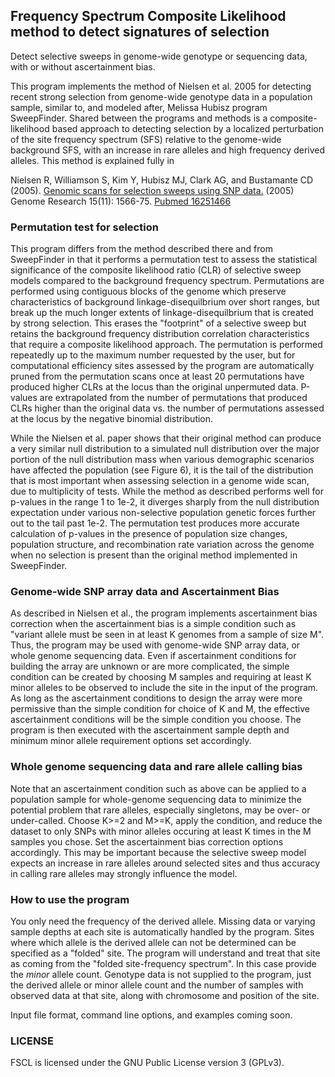 ## Frequency Spectrum Composite Likelihood method to detect signatures of selection

Detect selective sweeps in genome-wide genotype or sequencing data, with or without ascertainment bias. 

This program implements the method of Nielsen et al. 2005 for detecting recent strong selection from genome-wide genotype data in a population sample, similar to, and modeled after, Melissa Hubisz program SweepFinder. Shared between the programs and methods is a composite-likelihood based approach to detecting selection by a localized perturbation of the site frequency spectrum (SFS) relative to the genome-wide background SFS, with an increase in rare alleles and high frequency derived alleles. This method is explained fully in

Nielsen R, Williamson S, Kim Y, Hubisz MJ, Clark AG, and Bustamante CD (2005). [Genomic scans for selection sweeps using SNP data.](http://genome.cshlp.org/content/15/11/1566.long) (2005) Genome Research 15(11): 1566-75. [Pubmed 16251466](https://www.ncbi.nlm.nih.gov/pubmed/16251466)

### Permutation test for selection

This program differs from the method described there and from SweepFinder in that it performs a permutation test to assess the statistical significance of the composite likelihood ratio (CLR) of selective sweep models compared to the background frequency spectrum. Permutations are performed using contiguous blocks of the genome which preserve characteristics of background linkage-disequilbrium over short ranges, but break up the much longer extents of linkage-disequilbrium that is created by strong selection. This erases the "footprint" of a selective sweep but retains the background frequency distribution correlation characteristics that require a composite likelihood approach. The permutation is performed repeatedly up to the maximum number requested by the user, but for computational efficiency sites assessed by the program are automatically pruned from the permutation scans once at least 20 permutations have produced higher CLRs at the locus than the original unpermuted data. P-values are extrapolated from the number of permutations that produced CLRs higher than the original data vs. the number of permutations assessed at the locus by the negative binomial distribution.

While the Nielsen et al. paper shows that their original method can produce a very similar null distribution to a simulated null distribution over the major portion of the null distribution mass when various demographic scenarios have affected the population (see Figure 6), it is the tail of the distribution that is most important when assessing selection in a genome wide scan, due to multiplicity of tests. While the method as described performs well for p-values in the range 1 to 1e-2, it diverges sharply from the null distribution expectation under various non-selective population genetic forces further out to the tail past 1e-2. The permutation test produces more accurate calculation of p-values in the presence of population size changes, population structure, and recombination rate variation across the genome when no selection is present than the original method implemented in SweepFinder.


### Genome-wide SNP array data and Ascertainment Bias

As described in Nielsen et al., the program implements ascertainment bias correction when the ascertainment bias is a simple condition such as "variant allele must be seen in at least K genomes from a sample of size M". Thus, the program may be used with genome-wide SNP array data, or whole genome sequencing data. Even if ascertainment conditions for building the array are unknown or are more complicated, the simple condition can be created by choosing M samples and requiring at least K minor alleles to be observed to include the site in the input of the program. As long as the ascertainment conditions to design the array were more permissive than the simple condition for choice of K and M, the effective ascertainment conditions will be the simple condition you choose. The program is then executed with the ascertainment sample depth and minimum minor allele requirement options set accordingly.

### Whole genome sequencing data and rare allele calling bias

Note that an ascertainment condition such as above can be applied to a population sample for whole-genome sequencing data to minimize the potential problem that rare alleles, especially singletons, may be over- or under-called. Choose K>=2 and M>=K, apply the condition, and reduce the dataset to only SNPs with minor alleles occuring at least K times in the M samples you chose. Set the ascertainment bias correction options accordingly. This may be important because the selective sweep model expects an increase in rare alleles around selected sites and thus accuracy in calling rare alleles may strongly influence the model.

### How to use the program

You only need the frequency of the derived allele. Missing data or varying sample depths at each site is automatically handled by the program. Sites where which allele is the derived allele can not be determined can be specified as a "folded" site. The program will understand and treat that site as coming from the "folded site-frequency spectrum". In this case provide the *minor* allele count. Genotype data is not supplied to the program, just the derived allele or minor allele count and the number of samples with observed data at that site, along with chromosome and position of the site. 

Input file format, command line options, and examples coming soon.

### LICENSE

FSCL is licensed under the GNU Public License version 3 (GPLv3).

